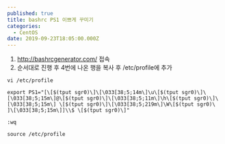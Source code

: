 ```yaml
---
published: true
title: bashrc PS1 이쁘게 꾸미기
categories:
  - CentOS
date: 2019-09-23T18:05:00.000Z
---
```

1. http://bashrcgenerator.com/ 접속
2. 순서대로 진행 후 4번에 나온 행을 복사 후 /etc/profile에 추가

```
vi /etc/profile

export PS1="[\[$(tput sgr0)\]\[\033[38;5;14m\]\u\[$(tput sgr0)\]\[\033[38;5;15m\]@\[$(tput sgr0)\]\[\033[38;5;11m\]\h\[$(tput sgr0)\]\[\033[38;5;15m\] \[$(tput sgr0)\]\[\033[38;5;219m\]\W\[$(tput sgr0)\    ]\[\033[38;5;15m\]]\\$ \[$(tput sgr0)\]"

:wq

source /etc/profile
```